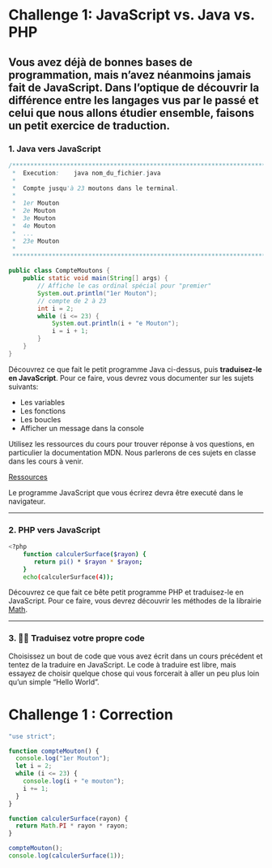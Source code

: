 # Challenge 1: JavaScript vs. Java vs. PHP

## **Vous avez déjà de bonnes bases de programmation, mais n’avez néanmoins jamais fait de JavaScript. Dans l’optique de découvrir la différence entre les langages vus par le passé et celui que nous allons étudier ensemble, faisons un petit exercice de traduction.**

### 1. Java vers JavaScript

```java
/******************************************************************************
 *  Execution:    java nom_du_fichier.java
 *
 *  Compte jusqu'à 23 moutons dans le terminal.
 *
 *  1er Mouton
 *  2e Mouton
 *  3e Mouton
 *  4e Mouton
 *  ...
 *  23e Mouton
 *
 ******************************************************************************/

public class CompteMoutons {
    public static void main(String[] args) {
        // Affiche le cas ordinal spécial pour "premier"
        System.out.println("1er Mouton");
        // compte de 2 à 23
        int i = 2;
        while (i <= 23) {
            System.out.println(i + "e Mouton");
            i = i + 1;
        }
    }
}
```

Découvrez ce que fait le petit programme Java ci-dessus, puis **traduisez-le en JavaScript**. Pour ce faire, vous devrez vous documenter sur les sujets suivants:

- Les variables
- Les fonctions
- Les boucles
- Afficher un message dans la console

Utilisez les ressources du cours pour trouver réponse à vos questions, en particulier la documentation MDN. Nous parlerons de ces sujets en classe dans les cours à venir.

[Ressources](https://www.notion.so/92b4f9c7621f47269116d22efa615e57)

Le programme JavaScript que vous écrirez devra être executé dans le navigateur.

---

### 2. PHP vers JavaScript

```bash
<?php
    function calculerSurface($rayon) {
       return pi() * $rayon * $rayon;
    }
    echo(calculerSurface(4));

```

Découvrez ce que fait ce bête petit programme PHP et traduisez-le en JavaScript. Pour ce faire, vous devrez découvrir les méthodes de la librairie [Math](https://developer.mozilla.org/fr/docs/Web/JavaScript/Reference/Global_Objects/Math).

---

### 3. 🧑‍🎨 Traduisez votre propre code

Choisissez un bout de code que vous avez écrit dans un cours précédent et tentez de la traduire en JavaScript. Le code à traduire est libre, mais essayez de choisir quelque chose qui vous forcerait à aller un peu plus loin qu’un simple “Hello World”.

# Challenge 1 : Correction

```jsx
"use strict";

function compteMouton() {
  console.log("1er Mouton");
  let i = 2;
  while (i <= 23) {
    console.log(i + "e mouton");
    i += 1;
  }
}

function calculerSurface(rayon) {
  return Math.PI * rayon * rayon;
}

compteMouton();
console.log(calculerSurface(1));
```
